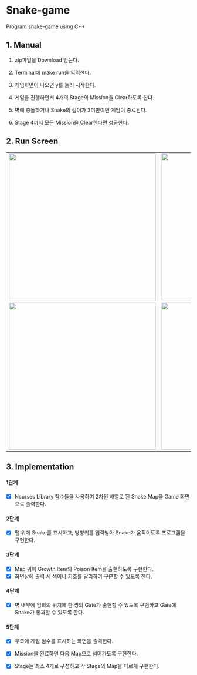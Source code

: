 # Snake-game

Program snake-game using C++

## 1. Manual

1. zip파일을 Download 받는다.

2. Terminal에 make run을 입력한다.

3. 게임화면이 나오면 y를 눌러 시작한다.

4. 게임을 진행하면서 4개의 Stage의 Mission을 Clear하도록 한다. 

5. 벽에 충돌하거나 Snake의 길이가 3미만이면 게임이 종료된다.

6. Stage 4까지 모든 Mission을 Clear한다면 성공한다.



## 2. Run Screen

<div style="text-align: center"><table><tr>
  <td style="text-align: center">
    <img src="https://user-images.githubusercontent.com/28584213/85833738-30047a80-b7cd-11ea-8b76-34ffaab23e32.png" width="400"/>
</td>
  <td style="text-align: center">
    <img src="https://user-images.githubusercontent.com/28584213/85833755-3692f200-b7cd-11ea-9fd2-36eeeeb275a7.png" width="400"/>
</td>
</tr>
  <tr>
  <td style="text-align: center">
<img src="https://user-images.githubusercontent.com/28584213/85833756-38f54c00-b7cd-11ea-993b-1050f11055b0.png" width="400"/>
</td>
<td style="text-align: center">
<img src="https://user-images.githubusercontent.com/28584213/85833763-3abf0f80-b7cd-11ea-8462-acf2c125639b.png" width="400"/>
</td></tr>
</table></div>



## 3. Implementation

#### 1단계

- [X] Ncurses Library 함수들을 사용하여 2차원 배열로 된 Snake Map을 Game 화면으로 출력한다.

#### 2단계

- [X] 맵 위에 Snake를 표시하고, 방향키를 입력받아 Snake가 움직이도록 프로그램을 구현한다.

#### 3단계

- [X] Map 위에 Growth Item와 Poison Item을 출현하도록 구현한다.
- [X] 화면상에 출력 시 색이나 기호를 달리하여 구분할 수 있도록 한다.

#### 4단계

- [X] 벽 내부에 임의의 위치에 한 쌍의 Gate가 출현할 수 있도록 구현하고 Gate에 Snake가 통과할 수 있도록 한다.

#### 5단계

- [X] 우측에 게임 점수를 표시하는 화면을 출력한다.
- [X] Mission을 완료하면 다음 Map으로 넘어가도록 구현한다. 
- [X] Stage는 최소 4개로 구성하고 각 Stage의 Map을 다르게 구현한다.

